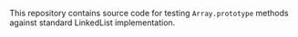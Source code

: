 This repository contains source code for testing `Array.prototype` methods against standard LinkedList implementation.